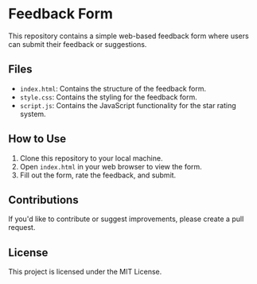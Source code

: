 # Feedback Form

This repository contains a simple web-based feedback form where users can submit their feedback or suggestions.

## Files

- `index.html`: Contains the structure of the feedback form.
- `style.css`: Contains the styling for the feedback form.
- `script.js`: Contains the JavaScript functionality for the star rating system.

## How to Use

1. Clone this repository to your local machine.
2. Open `index.html` in your web browser to view the form.
3. Fill out the form, rate the feedback, and submit.

## Contributions

If you'd like to contribute or suggest improvements, please create a pull request.

## License

This project is licensed under the MIT License.
